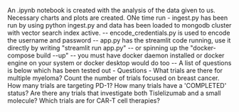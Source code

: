 An .ipynb notebook is created with the analysis of the data given to us.
Necessary charts and plots are created.
ONe time run -
ingest.py has been run by using python ingest.py and data has been loaded to mongodb cluster with vector search index active.
-- encode_credentials.py is used to encode the username and password
-- app.py has the streamlit code running, use it directly by writing "streamlit run app.py"
-- or spinning up the "docker-compose build --up" 
-- you must have docker daemon installed or docker engine on your system or docker desktop would do too
-- A list of questions is below which has been tested out - 
    Questions - 
What trials are there for multiple myeloma?
Count the number of trials focused on breast cancer.
How many trials are targeting PD-1?
How many trials have a 'COMPLETED' status?
Are there any trials that investigate both Tislelizumab and a small molecule?
Which trials are for CAR-T cell therapies?
